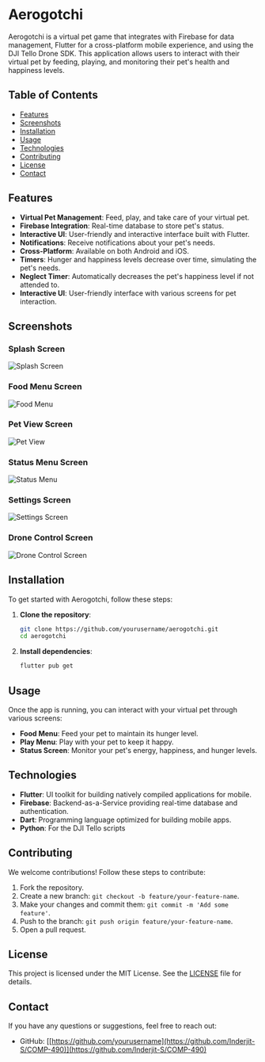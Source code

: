# Aerogotchi

Aerogotchi is a virtual pet game that integrates with Firebase for data management, Flutter for a cross-platform mobile experience, and using the DJI Tello Drone SDK. This application allows users to interact with their virtual pet by feeding, playing, and monitoring their pet's health and happiness levels.


## Table of Contents

- [Features](#features)
- [Screenshots](#screenshots)
- [Installation](#installation)
- [Usage](#usage)
- [Technologies](#technologies)
- [Contributing](#contributing)
- [License](#license)
- [Contact](#contact)

## Features

- **Virtual Pet Management**: Feed, play, and take care of your virtual pet.
- **Firebase Integration**: Real-time database to store pet's status.
- **Interactive UI**: User-friendly and interactive interface built with Flutter.
- **Notifications**: Receive notifications about your pet's needs.
- **Cross-Platform**: Available on both Android and iOS.
- **Timers**: Hunger and happiness levels decrease over time, simulating the pet's needs.
- **Neglect Timer**: Automatically decreases the pet's happiness level if not attended to.
- **Interactive UI**: User-friendly interface with various screens for pet interaction.


## Screenshots
### Splash Screen

![Splash Screen](https://github.com/Inderjit-S/COMP-490/assets/146050418/5a6892e2-d1a7-4817-9c80-a165f1e9657b)

### Food Menu Screen

![Food Menu](https://github.com/Inderjit-S/COMP-490/assets/146050418/9bf34446-c466-41fa-8249-ef6291ce011c)

### Pet View Screen

![Pet View](https://github.com/Inderjit-S/COMP-490/assets/146050418/f689b9ce-bd93-4546-9c15-57730ea3f389)

### Status Menu Screen

![Status Menu](https://github.com/Inderjit-S/COMP-490/assets/146050418/495faf14-0e2b-4f7c-bf23-d791125a503b)

### Settings Screen

![Settings Screen](https://github.com/Inderjit-S/COMP-490/assets/146050418/e0574124-f589-4800-8794-f03090eecb64)

### Drone Control Screen

![Drone Control Screen](https://github.com/Inderjit-S/COMP-490/assets/146050418/ed7d1531-e326-4da5-bbcf-63e926e1bde8)

## Installation

To get started with Aerogotchi, follow these steps:

1. **Clone the repository**:
   ```sh
   git clone https://github.com/yourusername/aerogotchi.git
   cd aerogotchi
   ```

2. **Install dependencies**:
   ```sh
   flutter pub get
   ```

## Usage

Once the app is running, you can interact with your virtual pet through various screens:

- **Food Menu**: Feed your pet to maintain its hunger level.
- **Play Menu**: Play with your pet to keep it happy.
- **Status Screen**: Monitor your pet's energy, happiness, and hunger levels.

## Technologies

- **Flutter**: UI toolkit for building natively compiled applications for mobile.
- **Firebase**: Backend-as-a-Service providing real-time database and authentication.
- **Dart**: Programming language optimized for building mobile apps.
- **Python**: For the DJI Tello scripts

## Contributing

We welcome contributions! Follow these steps to contribute:

1. Fork the repository.
2. Create a new branch: `git checkout -b feature/your-feature-name`.
3. Make your changes and commit them: `git commit -m 'Add some feature'`.
4. Push to the branch: `git push origin feature/your-feature-name`.
5. Open a pull request.

## License

This project is licensed under the MIT License. See the [LICENSE](LICENSE) file for details.

## Contact

If you have any questions or suggestions, feel free to reach out:

- GitHub: [[https://github.com/yourusername](https://github.com/Inderjit-S/COMP-490)](https://github.com/Inderjit-S/COMP-490)

